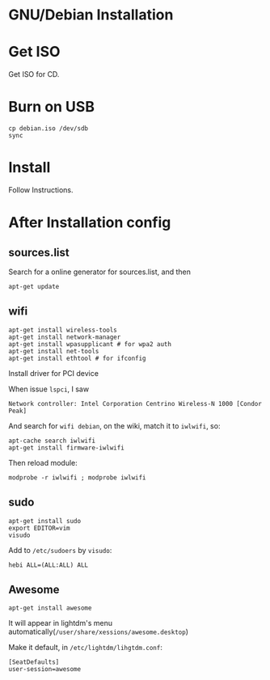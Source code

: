 # GNU/Debian Installation

# Get ISO

Get ISO for CD.

# Burn on USB

```
cp debian.iso /dev/sdb
sync
```

# Install

Follow Instructions.

# After Installation config

## sources.list

Search for a online generator for sources.list, and then

```
apt-get update
```

## wifi

```
apt-get install wireless-tools
apt-get install network-manager
apt-get install wpasupplicant # for wpa2 auth
apt-get install net-tools
apt-get install ethtool # for ifconfig
```

Install driver for PCI device

When issue `lspci`, I saw

```
Network controller: Intel Corporation Centrino Wireless-N 1000 [Condor Peak]
```

And search for `wifi debian`, on the wiki, match it to `iwlwifi`, so:

```
apt-cache search iwlwifi
apt-get install firmware-iwlwifi
```

Then reload module:

```
modprobe -r iwlwifi ; modprobe iwlwifi
```

## sudo

```
apt-get install sudo
export EDITOR=vim
visudo
```

Add to `/etc/sudoers` by `visudo`:

```
hebi ALL=(ALL:ALL) ALL
```

## Awesome

```
apt-get install awesome
```

It will appear in lightdm's menu automatically(`/user/share/xessions/awesome.desktop`)

Make it default, in `/etc/lightdm/lihgtdm.conf`:

```
[SeatDefaults]
user-session=awesome
```
